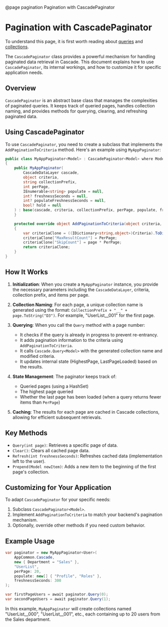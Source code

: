 @page pagination Pagination with CascadePaginator 

# Pagination with CascadePaginator

To understand this page, it is first worth reading about [queries](#queries_in_depth) and [collections](#collections_in_depth).

The `CascadePaginator` class provides a powerful mechanism for handling paginated data retrieval in Cascade. This document explains how to use `CascadePaginator`, its internal workings, and how to customize it for specific application needs.

## Overview

`CascadePaginator` is an abstract base class that manages the complexities of paginated queries. It keeps track of queried pages, handles collection naming, and provides methods for querying, clearing, and refreshing paginated data.

## Using CascadePaginator

To use `CascadePaginator`, you need to create a subclass that implements the `AddPaginationToCriteria` method. Here's an example using `MyAppPaginator`:

```csharp
public class MyAppPaginator<Model> : CascadePaginator<Model> where Model : class
{
    public MyAppPaginator(
        CascadeDataLayer cascade,
        object criteria,
        string collectionPrefix,
        int perPage,
        IEnumerable<string> populate = null, 
        int? freshnessSeconds = null,
        int? populateFreshnessSeconds = null,
        bool? hold = null
    ) : base(cascade, criteria, collectionPrefix, perPage, populate, freshnessSeconds, populateFreshnessSeconds, hold) {
    }

    protected override object AddPaginationToCriteria(object criteria, int page)
    {
        var criteriaClone = ((IDictionary<string,object>)Criteria).ToDictionary(entry => entry.Key, entry => entry.Value);
        criteriaClone["MaxResultCount"] = PerPage;
        criteriaClone["SkipCount"] = page * PerPage;
        return criteriaClone;
    }
}
```

## How It Works

1. **Initialization**: When you create a `MyAppPaginator` instance, you provide the necessary parameters including the `CascadeDataLayer`, criteria, collection prefix, and items per page.

2. **Collection Naming**: For each page, a unique collection name is generated using the format: `CollectionPrefix + "__" + page.ToString("D3")`. For example, "UserList__001" for the first page.

3. **Querying**: When you call the `Query` method with a page number:
    - It checks if the query is already in progress to prevent re-entrancy.
    - It adds pagination information to the criteria using `AddPaginationToCriteria`.
    - It calls `Cascade.Query<Model>` with the generated collection name and modified criteria.
    - It updates internal state (HighestPage, LastPageLoaded) based on the results.

4. **State Management**: The paginator keeps track of:
    - Queried pages (using a HashSet)
    - The highest page queried
    - Whether the last page has been loaded (when a query returns fewer items than `PerPage`)

5. **Caching**: The results for each page are cached in Cascade collections, allowing for efficient subsequent retrievals.

## Key Methods

- `Query(int page)`: Retrieves a specific page of data.
- `Clear()`: Clears all cached page data.
- `Refresh(int freshnessSeconds)`: Refreshes cached data (implementation left to the user).
- `Prepend(Model newItem)`: Adds a new item to the beginning of the first page's collection.

## Customizing for Your Application

To adapt `CascadePaginator` for your specific needs:

1. Subclass `CascadePaginator<Model>`.
2. Implement `AddPaginationToCriteria` to match your backend's pagination mechanism.
3. Optionally, override other methods if you need custom behavior.

## Example Usage

```csharp
var paginator = new MyAppPaginator<User>(
    AppCommon.Cascade,
    new { Department = "Sales" },
    "UserList",
    perPage: 20,
    populate: new[] { "Profile", "Roles" },
    freshnessSeconds: 300
);

var firstPageUsers = await paginator.Query(0);
var secondPageUsers = await paginator.Query(1);
```

In this example, `MyAppPaginator` will create collections named "UserList__000", "UserList__001", etc., each containing up to 20 users from the Sales department.

